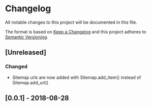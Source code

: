 # Changelog
All notable changes to this project will be documented in this file.

The format is based on [Keep a Changelog](http://keepachangelog.com/en/1.0.0/)
and this project adheres to [Semantic Versioning](http://semver.org/spec/v2.0.0.html).

## [Unreleased]
### Changed
- Sitemap urls are now added with Sitemap.add_item() instead of Sitemap.add_url()

## [0.0.1] - 2018-08-28
